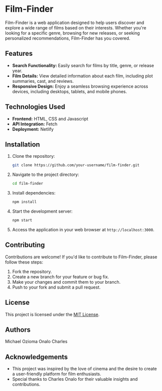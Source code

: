 # Film-Finder

Film-Finder is a web application designed to help users discover and explore a wide range of films based on their interests. Whether you're looking for a specific genre, browsing for new releases, or seeking personalized recommendations, Film-Finder has you covered.

## Features

- **Search Functionality:** Easily search for films by title, genre, or release year.
- **Film Details:** View detailed information about each film, including plot summaries, cast, and reviews.
- **Responsive Design:** Enjoy a seamless browsing experience across devices, including desktops, tablets, and mobile phones.

## Technologies Used

- **Frontend:** HTML, CSS and Javascript
- **API Integration:** Fetch
- **Deployment:** Netlify

## Installation

1. Clone the repository:

   ```bash
   git clone https://github.com/your-username/film-finder.git
   ```

2. Navigate to the project directory:

   ```bash
   cd film-finder
   ```

3. Install dependencies:

   ```bash
   npm install
   ```

4. Start the development server:

   ```bash
   npm start
   ```

5. Access the application in your web browser at `http://localhost:3000`.

## Contributing

Contributions are welcome! If you'd like to contribute to Film-Finder, please follow these steps:

1. Fork the repository.
2. Create a new branch for your feature or bug fix.
3. Make your changes and commit them to your branch.
4. Push to your fork and submit a pull request.

## License

This project is licensed under the [MIT License](https://opensource.org/licenses/MIT).

## Authors
Michael Ozioma
Onalo Charles

## Acknowledgements

- This project was inspired by the love of cinema and the desire to create a user-friendly platform for film enthusiasts.
- Special thanks to Charles Onalo for their valuable insights and contributions.
